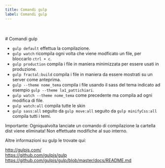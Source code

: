 ```yaml
---
title: Comandi gulp
label: Comandi gulp
---
```


<br />
<br />
# Comandi gulp

*  `gulp default` effettua la compilazione.
*  `gulp watch` ricompila ogni volta che viene modficato un file, per bloccarlo `ctrl + c`.
*  `gulp production` compila i file in maniera minimizzata per essere usati in produzione.
*  `gulp fractal:build` compila i file in maniera da essere mostrati su un server come anteprima.
*  `gulp --theme nome_tema` compila i file usando il sass del tema indicato ad esempio `gulp --theme la1_pattichiari`.
*  `gulp watch --theme nome_tema` come precedente ma compila ad ogni modifica di file.
*  `gulp watch:all` compila tutte le skin
*  `gulp sass:all` seguito da `gulp move:all` seguito da `gulp minifyCss:all` compila tutti i temi.


Importante: Ogniqualvolta lanciate un comando di compilazione la cartella dist viene eliminata! Non effettuate modifiche al suo interno.

Altre informazioni su gulp le trovate qui:

http://gulpjs.com/<br />
https://github.com/gulpjs/gulp<br />
https://github.com/gulpjs/gulp/blob/master/docs/README.md